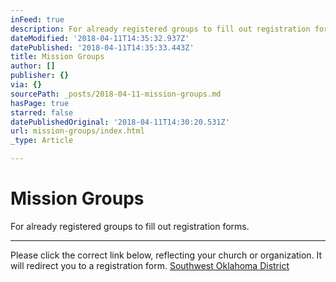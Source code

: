 ```yaml
---
inFeed: true
description: For already registered groups to fill out registration forms.
dateModified: '2018-04-11T14:35:32.937Z'
datePublished: '2018-04-11T14:35:33.443Z'
title: Mission Groups
author: []
publisher: {}
via: {}
sourcePath: _posts/2018-04-11-mission-groups.md
hasPage: true
starred: false
datePublishedOriginal: '2018-04-11T14:30:20.531Z'
url: mission-groups/index.html
_type: Article

---
```

# Mission Groups

For already registered groups to fill out registration forms.

---

Please click the correct link below, reflecting your church or organization. It will redirect you to a registration form.
[Southwest Oklahoma District][0]

[0]: https://renovationcommunity.easytitheplus.com/external/form/67cf0cb7-296f-47eb-866b-c5d092e9bfb4